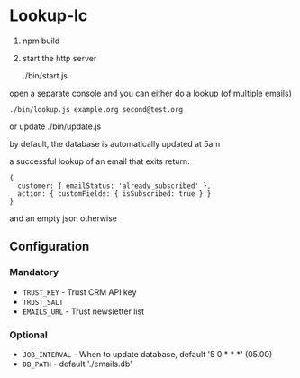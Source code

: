 # Lookup-lc

1. npm build
2. start the http server 

    ./bin/start.js

open a separate console and  you can either do a lookup (of multiple emails)


    ./bin/lookup.js example.org second@test.org

or update 
    ./bin/update.js

by default, the database is automatically updated at 5am


a successful lookup of an email that exits return:

    {
      customer: { emailStatus: 'already_subscribed' },
      action: { customFields: { isSubscribed: true } }
    }

and an empty json otherwise

## Configuration

### Mandatory

- `TRUST_KEY` - Trust CRM API key
- `TRUST_SALT`
- `EMAILS_URL` - Trust newsletter list

### Optional

- `JOB_INTERVAL` - When to update database, default '5 0 \* \* \*' (05.00)
- `DB_PATH` - default './emails.db'
